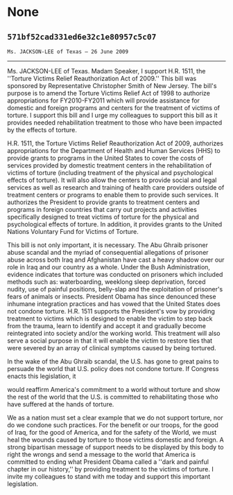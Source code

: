 # None
## `571bf52cad331ed6e32c1e80957c5c07`
`Ms. JACKSON-LEE of Texas — 26 June 2009`

---


Ms. JACKSON-LEE of Texas. Madam Speaker, I support H.R. 1511, the 
''Torture Victims Relief Reauthorization Act of 2009.'' This bill was 
sponsored by Representative Christopher Smith of New Jersey. The bill's 
purpose is to amend the Torture Victims Relief Act of 1998 to authorize 
appropriations for FY2010-FY2011 which will provide assistance for 
domestic and foreign programs and centers for the treatment of victims 
of torture. I support this bill and I urge my colleagues to support 
this bill as it provides needed rehabilitation treatment to those who 
have been impacted by the effects of torture.

H.R. 1511, the Torture Victims Relief Reauthorization Act of 2009, 
authorizes appropriations for the Department of Health and Human 
Services (HHS) to provide grants to programs in the United States to 
cover the costs of services provided by domestic treatment centers in 
the rehabilitation of victims of torture (including treatment of the 
physical and psychological effects of torture). It will also allow the 
centers to provide social and legal services as well as research and 
training of health care providers outside of treatment centers or 
programs to enable them to provide such services. It authorizes the 
President to provide grants to treatment centers and programs in 
foreign countries that carry out projects and activities specifically 
designed to treat victims of torture for the physical and psychological 
effects of torture. In addition, it provides grants to the United 
Nations Voluntary Fund for Victims of Torture.

This bill is not only important, it is necessary. The Abu Ghraib 
prisoner abuse scandal and the myriad of consequential allegations of 
prisoner abuse across both Iraq and Afghanistan have cast a heavy 
shadow over our role in Iraq and our country as a whole. Under the Bush 
Administration, evidence indicates that torture was conducted on 
prisoners which included methods such as: waterboarding, weeklong sleep 
deprivation, forced nudity, use of painful positions, belly-slap and 
the exploitation of prisoner's fears of animals or insects. President 
Obama has since denounced these inhumane integration practices and has 
vowed that the United States does not condone torture. H.R. 1511 
supports the President's vow by providing treatment to victims which is 
designed to enable the victim to step back from the trauma, learn to 
identify and accept it and gradually become reintegrated into society 
and/or the working world. This treatment will also serve a social 
purpose in that it will enable the victim to restore ties that were 
severed by an array of clinical symptoms caused by being tortured.

In the wake of the Abu Ghraib scandal, the U.S. has gone to great 
pains to persuade the world that U.S. policy does not condone torture. 
If Congress enacts this legislation, it


would reaffirm America's commitment to a world without torture and show 
the rest of the world that the U.S. is committed to rehabilitating 
those who have suffered at the hands of torture.

We as a nation must set a clear example that we do not support 
torture, nor do we condone such practices. For the benefit or our 
troops, for the good of Iraq, for the good of America, and for the 
safety of the World, we must heal the wounds caused by torture to those 
victims domestic and foreign. A strong bipartisan message of support 
needs to be displayed by this body to right the wrongs and send a 
message to the world that America is committed to ending what President 
Obama called a ''dark and painful chapter in our history,'' by 
providing treatment to the victims of torture. I invite my colleagues 
to stand with me today and support this important legislation.

